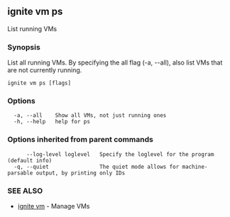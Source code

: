 ## ignite vm ps

List running VMs

### Synopsis


List all running VMs. By specifying the all flag (-a, --all),
also list VMs that are not currently running.


```
ignite vm ps [flags]
```

### Options

```
  -a, --all    Show all VMs, not just running ones
  -h, --help   help for ps
```

### Options inherited from parent commands

```
      --log-level loglevel   Specify the loglevel for the program (default info)
  -q, --quiet                The quiet mode allows for machine-parsable output, by printing only IDs
```

### SEE ALSO

* [ignite vm](ignite_vm.md) - Manage VMs
